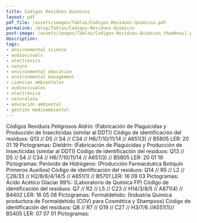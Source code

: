 ```yaml
---
title: Codigos Residuos Quimicos
layout: pdf
pdf_file: /assets/images/Tablas/Codigos-Residuos-Quimicos.pdf
permalink: /blog/Tablas/Codigos-Residuos-Quimicos
post-image: /assets/images/Tablas/Codigos-Residuos-Quimicos_thumbnail.png
description:
tags:
- environmental science
- audiovisuals
- electronics
- nature
- environmental education
- environmental management
- ciencias ambientales
- audiovisuales
- electrónica
- naturaleza
- educación ambiental
- gestión medioambiental
---
```


Códigos Residuos Peligrosos Aldrín: (Fabricación de Plaguicidas y Producción de Insecticidas (similar al DDT)) Código de identificación del residuos: Q13 // D5 // S4 // C34 // H6/7/10/11/14 // A651(3) // B5805 LER: 20 01 19 Pictogramas: Dieldrín: (Fabricación de Plaguicidas y Producción de Insecticidas (similar al DDT)) Código de identificación del residuos: Q13 // D5 // S4 // C34 // H6/7/10/11/14 // A651(3) // B5805 LER: 20 01 19 Pictogramas: Peróxido de Hidrógeno: (Producción Farmacéutica Botiquín Primeros Auxilios) Código de identificación del residuos: Q14 // R5 // L2 // C28/33 // H2/8/6/4/14/5 // A651(1) // B5701 LER: 16 09 03 Pictogramas: Ácido Acético Glaciar 99%: (Laboratorio de Química FP) Código de identificación del residuos: Q7 // R2 // L5 // C23 // H14/3/8/5 // A871(4) // B4402 LER: 16 05 06 Pictogramas: Formaldehído: (Industria Química productora de Formaldehído (COV) para Cosmética y Shampoos) Código de identificación del residuos: Q8 // R7 // G19 // C27 // H3/7/6 //A551(1)// B5405 LER: 07 07 01 Pictogramas:

